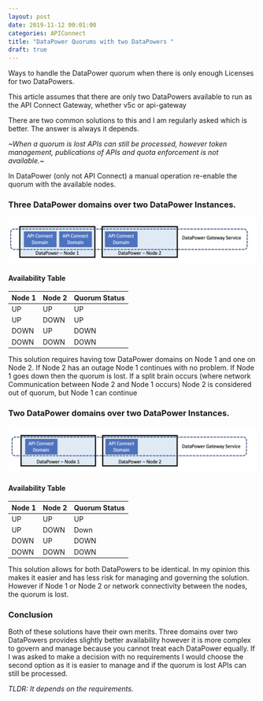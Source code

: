 ```yaml
---
layout: post
date: 2019-11-12 00:01:00
categories: APIConnect
title: "DataPower Quorums with two DataPowers "
draft: true
---
```

Ways to handle the DataPower quorum when there is only enough Licenses for two DataPowers.
<!--more-->

This article assumes that there are only two DataPowers available to run as the  API Connect Gateway, whether v5c or api-gateway

There are two common solutions to this and I am regularly asked which is better. The answer is always it depends.

*~When a quorum is lost APIs can still be processed, however token management, publications of APIs and quota enforcement is not available.~*

In DataPower (only not API Connect) a manual operation re-enable the quorum with the available nodes.

### Three DataPower domains over two DataPower Instances.

![](/images/2node-1.png)

#### Availability Table

| Node 1     | Node 2     | Quorum Status |
| :------------- | :------------- |  :------------- |
| UP       | UP       | UP |
| UP       | DOWN       | UP |
| DOWN       | UP       | DOWN |
| DOWN       | DOWN       | DOWN |


This solution requires having tow DataPower domains on Node 1 and one on Node 2. If Node 2 has an outage Node 1 continues with no problem. If Node 1 goes down then the quorum is lost.  If a split brain occurs (where network Communication between Node 2 and Node 1 occurs) Node 2 is considered out of quorum, but Node 1 can continue

### Two DataPower domains over  two DataPower Instances.


![](/images/2node-2.png)

#### Availability Table

| Node 1     | Node 2     | Quorum Status |
| :------------- | :------------- |  :------------- |
| UP       | UP       | UP |
| UP       | DOWN       | Down |
| DOWN       | UP       | DOWN |
| DOWN       | DOWN       | DOWN |

This solution allows for both DataPowers to be identical. In my opinion this makes it easier and has less risk for managing and governing the solution.  However if Node 1 or Node 2 or network connectivity between the nodes, the quorum is lost.

### Conclusion

Both of these solutions have their own merits. Three domains over two DataPowers provides slightly better availability however it is more complex to govern and manage because you cannot treat each DataPower equally. If I was asked to make a decision with no requirements I would choose the second option as it is easier to manage and if the quorum is lost APIs can still be processed.

*TLDR: It depends on the requirements.*
